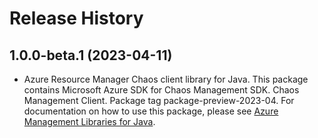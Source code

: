 # Release History

## 1.0.0-beta.1 (2023-04-11)

- Azure Resource Manager Chaos client library for Java. This package contains Microsoft Azure SDK for Chaos Management SDK. Chaos Management Client. Package tag package-preview-2023-04. For documentation on how to use this package, please see [Azure Management Libraries for Java](https://aka.ms/azsdk/java/mgmt).
